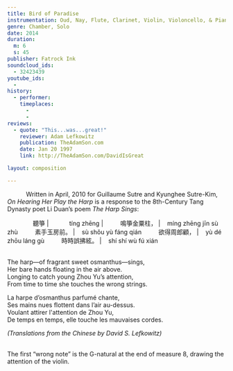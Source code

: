 ```yaml
---
title: Bird of Paradise
instrumentation: Oud, Nay, Flute, Clarinet, Violin, Violoncello, & Piano
genre: Chamber, Solo
date: 2014
duration: 
  m: 6
  s: 45
publisher: Fatrock Ink 
soundcloud_ids: 
  - 32423439
youtube_ids: 
  -
history:
  - performer: 
    timeplaces:
      - 
      - 
reviews: 
  - quote: "This...was...great!"
    reviewer: Adam Lefkowitz
    publication: TheAdamSon.com
    date: Jan 20 1997
    link: http://TheAdamSon.com/DavidIsGreat 

layout: composition

---
```


&nbsp; &nbsp; &nbsp; &nbsp; &nbsp; &nbsp;Written in April, 2010 for Guillaume Sutre and Kyunghee Sutre-Kim, *On Hearing Her Play the Harp* is a response to the 8th-Century Tang Dynasty poet Li Duan’s poem *The Harp Sings*:
<br>

&nbsp; &nbsp; &nbsp; &nbsp; &nbsp; &nbsp; &nbsp; &nbsp;聽箏	        | &nbsp; &nbsp; &nbsp; &nbsp; &nbsp; &nbsp;tíng zhēng
 | 
&nbsp; &nbsp; &nbsp; &nbsp; &nbsp;鳴箏金粟柱，	| &nbsp; &nbsp;míng zhēng jīn sù zhù 
&nbsp; &nbsp; &nbsp; &nbsp; &nbsp;素手玉房前。	| &nbsp; &nbsp;sù shǒu yù fáng qián
&nbsp; &nbsp; &nbsp; &nbsp; &nbsp;欲得周郎顧，	| &nbsp; &nbsp;yù dé zhōu láng gù
&nbsp; &nbsp; &nbsp; &nbsp; &nbsp;時時誤拂絃。	| &nbsp; &nbsp;shí shí wù fú xián

<br>The harp—of fragrant sweet osmanthus—sings,
<br>Her bare hands floating in the air above.
<br>Longing to catch young Zhou Yu’s attention,
<br>From time to time she touches the wrong strings.

La harpe d’osmanthus parfumé chante,
<br>Ses mains nues flottent dans l’air au-dessus.
<br>Voulant attirer l'attention de Zhou Yu,
<br>De temps en temps, elle touche les mauvaises cordes.

*(Translations from the Chinese by David S. Lefkowitz)*

<br>The first “wrong note” is the G-natural at the end of measure 8, drawing the attention of the violin.
